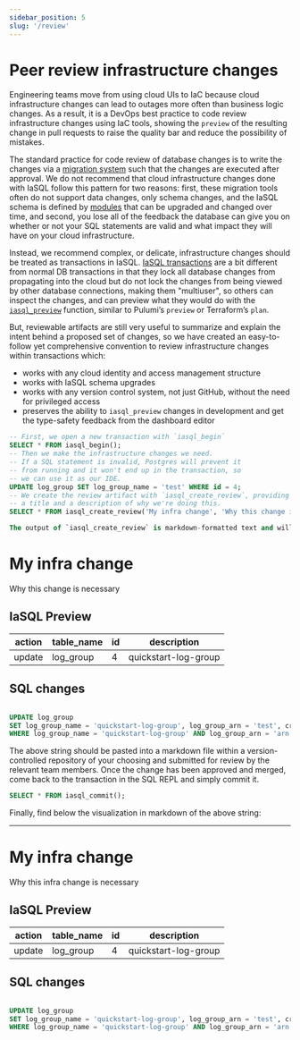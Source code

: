 ```yaml
---
sidebar_position: 5
slug: '/review'
---
```


# Peer review infrastructure changes

Engineering teams move from using cloud UIs to IaC because cloud infrastructure changes can lead to outages more often than business logic changes. As a result, it is a DevOps best practice to code review infrastructure changes using IaC tools, showing the `preview` of the resulting change in pull requests to raise the quality bar and reduce the possibility of mistakes.

The standard practice for code review of database changes is to write the changes via a [migration system](https://en.wikipedia.org/wiki/Schema_migration) such that the changes are executed after approval. We do not recommend that cloud infrastructure changes done with IaSQL follow this pattern for two reasons: first, these migration tools often do not support data changes, only schema changes, and the IaSQL schema is defined by [modules](../concepts/module.md) that can be upgraded and changed over time, and second, you lose all of the feedback the database can give you on whether or not your SQL statements are valid and what impact they will have on your cloud infrastructure.

Instead, we recommend complex, or delicate, infrastructure changes should be treated as transactions in IaSQL. [IaSQL transactions](../concepts/transaction.md) are a bit different from normal DB transactions in that they lock all database changes from propagating into the cloud but do not lock the changes from being viewed by other database connections, making them "multiuser", so others can inspect the changes, and can preview what they would do with the [`iasql_preview`](../modules/builtin/iasql_functions.md) function, similar to Pulumi’s `preview` or Terraform’s `plan`.

But, reviewable artifacts are still very useful to summarize and explain the intent behind a proposed set of changes, so we have created an easy-to-follow yet comprehensive convention to review infrastructure changes within transactions which:
- works with any cloud identity and access management structure
- works with IaSQL schema upgrades
- works with any version control system, not just GitHub, without the need for privileged access
- preserves the ability to `iasql_preview` changes in development and get the type-safety feedback from the dashboard editor

```sql title="Create review for an infrastructure change within a transaction"
-- First, we open a new transaction with `iasql_begin`
SELECT * FROM iasql_begin();
-- Then we make the infrastructure changes we need.
-- If a SQL statement is invalid, Postgres will prevent it
-- from running and it won't end up in the transaction, so
-- we can use it as our IDE.
UPDATE log_group SET log_group_name = 'test' WHERE id = 4;
-- We create the review artifact with `iasql_create_review`, providing
-- a title and a description of why we're doing this.
SELECT * FROM iasql_create_review('My infra change', 'Why this change is necessary')

The output of `iasql_create_review` is markdown-formatted text and will look as follows:

```
# My infra change

Why this change is necessary

## IaSQL Preview

| action | table_name | id | description |
| --- | --- | --- | --- |
| update | log_group | 4 | quickstart-log-group | us-east-2 |

## SQL changes

```sql

UPDATE log_group
SET log_group_name = 'quickstart-log-group', log_group_arn = 'test', creation_time = '2023-01-25T11:17:14.045+00:00', region = (SELECT region FROM aws_regions WHERE region = 'us-east-2')
WHERE log_group_name = 'quickstart-log-group' AND log_group_arn = 'arn:aws:logs:us-east-2:257682470237:log-group:quickstart-log-group:*' AND creation_time = '2023-01-25T11:17:14.045+00:00' AND region = (SELECT region FROM aws_regions WHERE region = 'us-east-2');

```

The above string should be pasted into a markdown file within a version-controlled repository of your choosing and submitted for review by the relevant team members. Once the change has been approved and merged, come back to the transaction in the SQL REPL and simply commit it.

<!-- TODO allow passing an optional message to IaSQL commit which can be the URL of the PR -->

```sql title="Commit transaction once reviews has been accepted"
SELECT * FROM iasql_commit();
```

Finally, find below the visualization in markdown of the above string:

----

# My infra change

Why this infra change is necessary

## IaSQL Preview

| action | table_name | id | description |
| --- | --- | --- | --- |
| update | log_group | 4 | quickstart-log-group | us-east-2 |

## SQL changes

```sql

UPDATE log_group
SET log_group_name = 'quickstart-log-group', log_group_arn = 'test', creation_time = '2023-01-25T11:17:14.045+00:00', region = (SELECT region FROM aws_regions WHERE region = 'us-east-2')
WHERE log_group_name = 'quickstart-log-group' AND log_group_arn = 'arn:aws:logs:us-east-2:257682470237:log-group:quickstart-log-group:*' AND creation_time = '2023-01-25T11:17:14.045+00:00' AND region = (SELECT region FROM aws_regions WHERE region = 'us-east-2');

```